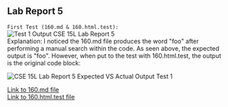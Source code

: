 ## Lab Report 5  
  
`First Test (160.md & 160.html.test):`  
![Test 1 Output CSE 15L Lab Report 5](https://user-images.githubusercontent.com/103283657/173174112-4d028610-7fce-4a89-b26c-6284889cb2ed.png)  
Explanation: I noticed the 160.md file produces the word "foo" after performing a manual search within the code. As seen above, the expected output is "foo". However, when put to the test with 160.html.test, the output is the original code block:  
  
![CSE 15L Lab Report 5 Expected VS Actual Output Test 1](https://user-images.githubusercontent.com/103283657/173174351-46a9eca3-41d8-4062-8886-5c2ed251d5a6.png)  
  
[Link to 160.md file](https://github.com/nidhidhamnani/markdown-parser/blob/main/test-files/160.md)  
[Link to 160.html.test file](https://github.com/nidhidhamnani/markdown-parser/blob/main/test-files/160.html.test)  

